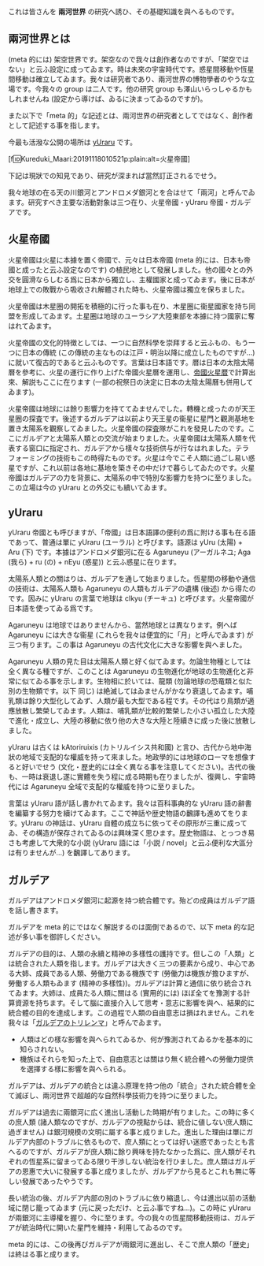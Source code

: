<!--
{"id":"26006613467421650","title":"兩河世界の基礎知識とその研究への誘ひ","categories":["兩河世界"],"draft":"no"}
-->

これは皆さんを **兩河世界** の研究へ誘ひ、その基礎知識を與へるものです。

## 兩河世界とは

(meta 的には) 架空世界です。架空なので我々は創作者なのですが、「架空ではない」と云ふ設定に成ってゐます。時は未來の宇宙時代です。惑星間移動や恆星間移動は確立してゐます。我々は研究者であり、兩河世界の博物學者のやうな立場です。今我々の group は二人です。他の研究 group も澤山いらっしゃるかもしれませんね (設定から導けば、ゐるに決まってゐるのですが)。

また以下で「meta 的」な記述とは、兩河世界の研究者としてではなく、創作者として記述する事を指します。

今最も活潑な公開の場所は [yUraru](https://scrapbox.io/yuraru/) です。

[f:id:Kureduki_Maari:20191118010521p:plain:alt=火星帝國]

下記は現狀での知見であり、研究が深まれば當然訂正されるでせう。

我々地球の在る天の川銀河とアンドロメダ銀河とを合はせて「兩河」と呼んでゐます。研究すべき主要な活動對象は三つ在り、火星帝國・yUraru 帝國・ガルデアです。

## 火星帝國

火星帝國は火星に本據を置く帝國で、元々は日本帝國 (meta 的には、日本も帝國と成ったと云ふ設定なのです) の植民地として發展しました。他の國々との外交を圓滑ならしむる爲に日本から獨立し、主權國家と成ってゐます。後に日本が地球上での敗戰から吸收され解體された時も、火星帝國は獨立を保ちました。

火星帝國は木星圈の開拓を積極的に行った事も在り、木星圈に衞星國家を持ち同盟を形成してゐます。土星圈は地球のユーラシア大陸東部を本據に持つ國家に奪はれてゐます。

火星帝國の文化的特徴としては、一つに自然科學を崇拜すると云ふもの、もう一つに日本の傳統 (この傳統の主なものは江戸・明治以降に成立したものですが…) に就いて復古的であると云ふものです。言葉は日本語です。暦は日本の太陰太陽曆を參考に、火星の運行に作り上げた帝國火星曆を運用し、[帝國火星暦](https://martian-imperial-year-table.c4se.jp/)で計算出來、解説もここに在ります (一部の祝祭日の決定に日本の太陰太陽曆も併用してゐます)。

火星帝國は地球には餘り影響力を持ててゐませんでした。轉機と成ったのが天王星圈の探査です。後述するガルデアは以前より天王星の衞星に星門と觀測基地を置き太陽系を觀察してゐました。火星帝國の探査隊がこれを發見したのです。ここにガルデアと太陽系人類との交流が始まりました。火星帝國は太陽系人類を代表する窗口に指定され、ガルデアから樣々な技術供与が行なはれました。テラフォーミングの技術もこの時得たものです。火星は今でこそ人類に過ごし易い惑星ですが、これ以前は各地に基地を築きその中だけで暮らしてゐたのです。火星帝國はガルデアの力を背景に、太陽系の中で特別な影響力を持つに至りました。この立場は今の yUraru との外交にも續いてゐます。

## yUraru

yUraru 帝國とも呼びますが、「帝國」は日本語譯の便利の爲に附ける事も在る語であって、普通は單に yUraru (ユーラル) と呼びます。語源は yUru (太陽) + Aru (下) です。本據はアンドロメダ銀河に在る Agaruneyu (アーガルネユ; Aga (我ら) + ru (の) + nEyu (惑星)) と云ふ惑星に在ります。

太陽系人類との關はりは、ガルデアを通して始まりました。恆星間の移動や通信の技術は、太陽系人類も Agaruneyu の人類もガルデアの遺構 (後述) から得たのです。因みに yUraru の言葉で地球は cIkyu (チーキュ) と呼びます。火星帝國が日本語を使ってゐる爲です。

Agaruneyu は地球ではありませんから、當然地球とは異なります。例へば Agaruneyu には大きな衞星 (これらを我々は便宜的に「月」と呼んでゐます) が三つ有ります。この事は Agaruneyu の古代文化に大きな影響を與へました。

Agaruneyu 人類の見た目は太陽系人類と好く似てゐます。勿論生物種としては全く異なる種ですが、このことは Agaruneyu の生物進化が地球の生物進化と非常に似てゐる事を示します。生物相に於いては、龍類 (勿論地球の恐竜類と似た別の生物類です。以下 同じ) は絶滅してはゐませんがかなり衰退してゐます。哺乳類は餘り大型化してゐず、人類が最も大型である程です。その代はり鳥類が適應放散し繁榮してゐます。人類は、哺乳類が比較的繁榮した小さい孤立した大陸で進化・成立し、大陸の移動に依り他の大きな大陸と陸續きに成った後に放散しました。

yUraru は古くは kAtoriruixis (カトリルイシス共和國) と言ひ、古代から地中海狀の地域で支配的な權威を持って來ました。地政學的には地球のローマを想像すると好いでせう (文化・歴史的には全く異なる事を注意してください)。古代の後も、一時は衰退し遂に實體を失う程に成る時期も在りましたが、復興し、宇宙時代には Agaruneyu 全域で支配的な權威を持つに至りました。

言葉は yUraru 語が話し書かれてゐます。我々は百科事典的な yUraru 語の辭書を編纂する努力を續けてゐます。ここで神話や歴史物語の飜譯も進めてをります。yUraru の神話は、yUraru 自體の成立ちに依ってその原形が三重に成ってゐ、その構造が保存されてゐるのは興味深く思ひます。歴史物語は、とっつき易さも考慮して大衆的な小説 (yUraru 語には「小説 / novel」と云ふ便利な大區分は有りませんが…) を飜譯してあります。

## ガルデア

ガルデアはアンドロメダ銀河に起源を持つ統合體です。殆どの成員はガルデア語を話し書きます。

ガルデアを meta 的にではなく解説するのは面倒であるので、以下 meta 的な記述が多い事を御許しください。

ガルデアの目的は、人類の永續と精神の多樣性の護持です。但しこの「人類」とは統合された人類を指します。ガルデアは大きく三つの要素から成り、中心である大姉、成員である人類、勞働力である機族です (勞働力は機族が擔ひますが、勞働する人類もゐます (精神の多樣性))。ガルデアは計算と通信に依り統合されてゐます。大姉は、成員たる人類に關はる (實用的には) ほぼ全てを豫測する計算資源を持ちます。そして腦に直接介入して思考・意志に影響を與へ、結果的に統合體の目的を達成します。この過程で人類の自由意志は損はれません。これを我々は「[ガルデアのトリレンマ](https://scrapbox.io/yuraru/%E3%82%AC%E3%83%AB%E3%83%87%E3%82%A2%E3%81%AE%E3%83%88%E3%83%AA%E3%83%AC%E3%83%B3%E3%83%9E)」と呼んでゐます。

- 人類はどの樣な影響を與へられてゐるか、何が豫測されてゐるかを基本的に知らされない。
- 機族はそれらを知った上で、自由意志とは關はり無く統合體への勞働力提供を選擇する樣に影響を與へられる。

ガルデアは、ガルデアの統合とは違ふ原理を持つ他の「統合」された統合體を全て滅ぼし、兩河世界で超越的な自然科學技術力を持つに至りました。

ガルデアは過去に兩銀河に広く進出し活動した時期が有りました。この時に多くの庶人類 (諸人類なのですが、ガルデアの視點からは、統合に値しない庶人類に過ぎません) は銀河規模の文明に屬する事と成りました。進出した理由は單にガルデア内部のトラブルに依るもので、庶人類にとっては好い迷惑であったとも言へるのですが、ガルデアが庶人類に餘り興味を持たなかった爲に、庶人類がそれぞれの恆星系に留まってゐる限り干渉しない統治を行ひました。庶人類はガルデアの恩惠で大いに發展する事と成りましたが、ガルデアから見るとこれも無に等しい發展であったやうです。

長い統治の後、ガルデア内部の別のトラブルに依り縮退し、今は進出以前の活動域に閉じ籠ってゐます (元に戻っただけ、と云ふ事ですね…)。この時に yUraru が兩銀河に主導權を握り、今に至ります。今の我々の恆星間移動技術は、ガルデアが統治時代に開いた星門を維持・利用してゐるのです。

meta 的には、この後再びガルデアが兩銀河に進出し、そこで庶人類の「歴史」は終はる事と成ります。
